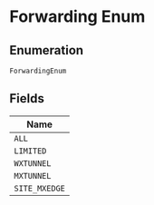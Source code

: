
# Forwarding Enum

## Enumeration

`ForwardingEnum`

## Fields

| Name |
|  --- |
| `ALL` |
| `LIMITED` |
| `WXTUNNEL` |
| `MXTUNNEL` |
| `SITE_MXEDGE` |

